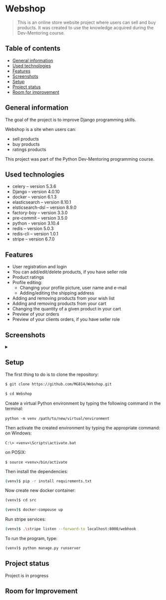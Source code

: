 # Webshop
> This is an online store website project where users can sell and buy products. It was created to use the knowledge acquired during the Dev-Mentoring course.

## Table of contents
* [General information](#general-information)
* [Used technologies](#used-technologies)
* [Features](#features)
* [Screenshots](#screenshots)
* [Setup](#setup)
* [Project status](#project-status)
* [Room for improvement](#room-for-improvement)


## General information
The goal of the project is to improve Django programming skills.

Webshop is a site when users can:
- sell products
- buy products
- ratings products
  
This project was part of the Python Dev-Mentoring programming course.

## Used technologies
- celery – version 5.3.6
- Django – version 4.0.10
- docker – version 6.1.3
- elasticsearch – version 8.10.1
- elsticsearch-dsl – version 8.9.0
- factory-boy – version 3.3.0
- pre-commit – version 3.5.0
- python - version 3.10.4
- redis – version 5.0.3
- redis-cli – version 1.0.1
- stripe – version 6.7.0


## Features
- User registration and login
- You can add/edit/delete products, if you have seller role
- Product ratings
- Profile editing:
	- Changing your profile picture, user name and e-mail
	- Adding/editing the shipping address
- Adding and removing products from your wish list
- Adding and removing products from your cart
- Changing the quantity of a given product in your cart
- Preview of your orders
- Preview of your clients orders, if you have seller role


## Screenshots

<details> 
<summary></summary>
	
![login screenshot](./screenshots/login.png)

![registration screenshot](./screenshots/registration.png)

![main screenshot](./screenshots/main.png)

![add screenshot](./screenshots/add.PNG)
</details>


## Setup
The first thing to do is to clone the repository:

```sh
$ git clone https://github.com/MG814/Webshop.git
```
```sh
$ cd Webshop
```

Create a virtual Python environment by typing the following command in the terminal:

`python -m venv /path/to/new/virtual/environment`

Then activate the created environment by typing the appropriate command:
on Windows:

`C:\> <venv>\Scripts\activate.bat`

on POSIX:

`$ source <venv>/bin/activate`
 
Then install the dependencies:

```sh
(venv)$ pip -r install requirements.txt
```

Now create new docker container:

```sh
(venv)$ cd src
```
```sh
(venv)$ docker-compouse up
```

Run stripe services:

```sh
(venv)$ .\stripe listen --forward-to localhost:8000/webhook
```

To run the program, type:

```sh
(venv)$ python manage.py runserver
```


## Project status
Project is in progress


## Room for Improvement
